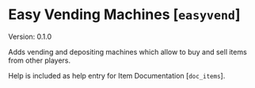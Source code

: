 # Easy Vending Machines [`easyvend`]
Version: 0.1.0

Adds vending and depositing machines which allow to buy and sell items from other players.

Help is included as help entry for Item Documentation [`doc_items`].
